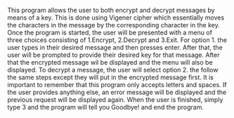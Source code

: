 This program allows the user to both encrypt and decrypt messages by means of a key. This is done using Vigener cipher which essentially moves the characters in the message by the corresponding character in the key. Once the program is started, the user will be presented with a menu of three choices consisting of 1.Encrypt, 2.Decrypt and 3.Exit. For option 1. the user types in their desired message and then presses enter. After that, the user will be prompted to provide their desired key for that message. After that the encrypted message wil be displayed and the menu will also be displayed. To decrypt a message, the user will select option 2. the follow the same steps except they will put in the encrypted message first. It is important to remember that this program only accepts letters and spaces. If the user provides anything else, an error message will be displayed and the previous request will be displayed again. When the user is finished, simply type 3 and the program will tell you Goodbye! and end the program.
